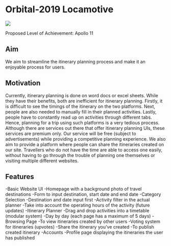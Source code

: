 # Orbital-2019 Locamotive

<img src="https://i.ibb.co/MBjLDhb/milestone-3.png">

 Proposed Level of Achievement: Apollo 11

 ## Aim

 We aim to streamline the itinerary planning process and make it an enjoyable process for users.

 ## Motivation

 Currently, itinerary planning is done on word docs or excel sheets. While they have their benefits, both are inefficient for itinerary planning. 
 Firstly, it is difficult to see the timings of the itinerary on the two platforms. 
 Next, people are also needed to manually fill in their planned activities. 
 Lastly, people have to constantly read up on activities through different tabs. Hence, planning for a trip using such platforms is a very tedious process. 
 Although there are services out there that offer itinerary planning UIs, these services are premium only. Our service will be free (subject to advertisements) while providing a competitive planning experience. 
 We also aim to provide a platform where people can share the itineraries created on our site. Travellers who do not have the time are able to access one easily, without having to go through the trouble of planning one themselves or visiting multiple different websites.

## Features
-Basic Website UI
-Homepage with a background photo of travel destinations
-Form to input destination, start date and end date
-Category Selection
-Destination and date input first
-Activity filter in the actual planner
-Take into account the operating hours of the activity (future updates)
-Itinerary Planner
-Drag and drop activities into a timetable (modular system)
-Day by day (each page has a maximum of 5 days) 
-Browsing Page
-To view itineraries created by other users
-Voting system for itineraries (upvotes)
-Share the itinerary you’ve created
-To publish created itinerary
-Accounts
-Profile page displaying the itineraries the user has published







